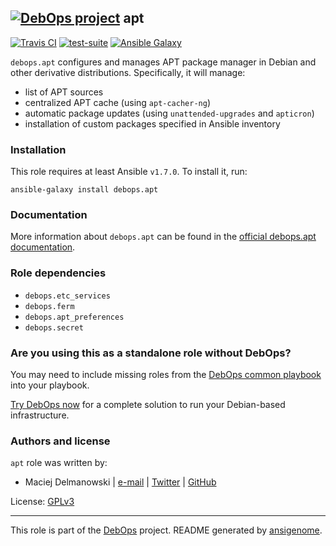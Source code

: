## [![DebOps project](http://debops.org/images/debops-small.png)](http://debops.org) apt

[![Travis CI](http://img.shields.io/travis/debops/ansible-apt.svg?style=flat)](http://travis-ci.org/debops/ansible-apt) [![test-suite](http://img.shields.io/badge/test--suite-ansible--apt-blue.svg?style=flat)](https://github.com/debops/test-suite/tree/master/ansible-apt/)  [![Ansible Galaxy](http://img.shields.io/badge/galaxy-debops.apt-660198.svg?style=flat)](https://galaxy.ansible.com/list#/roles/1551)

`debops.apt` configures and manages APT package manager in Debian and other
derivative distributions. Specifically, it will manage:

* list of APT sources
* centralized APT cache (using `apt-cacher-ng`)
* automatic package updates (using `unattended-upgrades` and `apticron`)
* installation of custom packages specified in Ansible inventory

### Installation

This role requires at least Ansible `v1.7.0`. To install it, run:

    ansible-galaxy install debops.apt

### Documentation

More information about `debops.apt` can be found in the
[official debops.apt documentation](http://docs.debops.org/en/latest/ansible/roles/debops.apt.html).


### Role dependencies

- `debops.etc_services`
- `debops.ferm`
- `debops.apt_preferences`
- `debops.secret`

### Are you using this as a standalone role without DebOps?

You may need to include missing roles from the [DebOps common
playbook](https://github.com/debops/debops-playbooks/blob/master/playbooks/common.yml)
into your playbook.

[Try DebOps now](https://github.com/debops/debops) for a complete solution to run your Debian-based infrastructure.





### Authors and license

`apt` role was written by:
- Maciej Delmanowski | [e-mail](mailto:drybjed@gmail.com) | [Twitter](https://twitter.com/drybjed) | [GitHub](https://github.com/drybjed)

License: [GPLv3](https://tldrlegal.com/license/gnu-general-public-license-v3-%28gpl-3%29)

***

This role is part of the [DebOps](http://debops.org/) project. README generated by [ansigenome](https://github.com/nickjj/ansigenome/).
